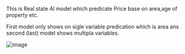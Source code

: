 This is Real state AI model which predicate Price base on area,age of property etc.

First model only shows on sigle variable predication which is area ans second (last) model shows multipla variables.

![image](https://github.com/user-attachments/assets/95fe7807-b290-4a1a-8c19-c7f0631485db)
